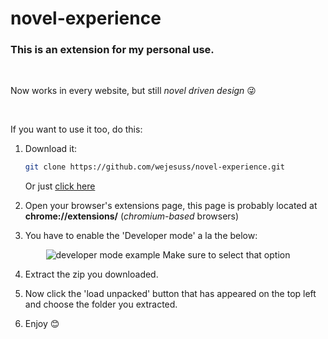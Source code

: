 # novel-experience

<h3>
    This is an extension for my personal use.  
</h3>

<br/>

Now works in every website, but still _novel driven design_ 😜

<br/>

<p>If you want to use it too, do this:</p>

1. Download it:

   ```bash
   git clone https://github.com/wejesuss/novel-experience.git
   ```

   Or just [click here](https://github.com/wejesuss/novel-experience/archive/master.zip)

2. Open your browser's extensions page, this page is probably located at **chrome://extensions/** (_chromium-based_ browsers)

3. You have to enable the 'Developer mode' a la the below:

<p align="center">
    <img src="https://ik.imagekit.io/vhx2sevqtq/developer-mode-example_pZE-9ITgf.png"  alt="developer mode example"/>
    Make sure to select that option
</p>

4. Extract the zip you downloaded.

5. Now click the 'load unpacked' button that has appeared on the top left and choose the folder you extracted.

6. Enjoy 😊
